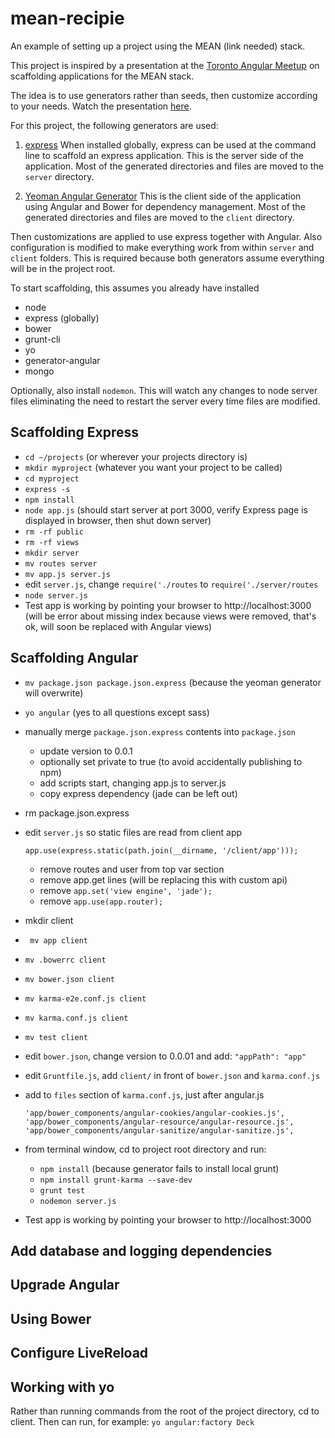 mean-recipie
============

An example of setting up a project using the MEAN (link needed) stack.

This project is inspired by a presentation at the [Toronto Angular Meetup](http://www.meetup.com/AngularJS-Toronto/) on scaffolding applications for the MEAN stack.

The idea is to use generators rather than seeds, then customize according to your needs. Watch the presentation [here](http://www.youtube.com/watch?v=w1mJuX-vA0o).

For this project, the following generators are used:

1. [express](https://github.com/visionmedia/express)
When installed globally, express can be used at the command line to scaffold an express application.
This is the server side of the application. Most of the generated directories and files are moved to the ```server``` directory.

2. [Yeoman Angular Generator](https://github.com/yeoman/generator-angular)
This is the client side of the application using Angular and Bower for dependency management. 
Most of the generated directories and files are moved to the ```client``` directory.

Then customizations are applied to use express together with Angular. 
Also configuration is modified to make everything work from within ```server``` and ```client``` folders. 
This is required because both generators assume everything will be in the project root.

To start scaffolding, this assumes you already have installed
* node
* express (globally)
* bower
* grunt-cli
* yo
* generator-angular
* mongo

Optionally, also install ```nodemon```. This will watch any changes to node server files eliminating the need to restart the server every time files are modified.

## Scaffolding Express

* ```cd ~/projects```  (or wherever your projects directory is)
* ```mkdir myproject``` (whatever you want your project to be called)
* ```cd myproject```
* ```express -s```
* ```npm install```
* ```node app.js``` (should start server at port 3000, verify Express page is displayed in browser, then shut down server)
* ```rm -rf public```
* ```rm -rf views```
* ```mkdir server```
* ```mv routes server```
* ```mv app.js server.js```
* edit ```server.js```, change ```require('./routes``` to ```require('./server/routes```
* ```node server.js```
* Test app is working by pointing your browser to http://localhost:3000 (will be error about missing index because views were removed, that's ok, will soon be replaced with Angular views)


## Scaffolding Angular

* ```mv package.json package.json.express``` (because the yeoman generator will overwrite)
* ```yo angular``` (yes to all questions except sass)
* manually merge ```package.json.express``` contents into ```package.json```
	* update version to 0.0.1
	* optionally set private to true (to avoid accidentally publishing to npm)
	* add scripts start, changing app.js to server.js
	* copy express dependency (jade can be left out)

* rm package.json.express
* edit ```server.js``` so static files are read from client app
	```
	app.use(express.static(path.join(__dirname, '/client/app')));
	```
	* remove routes and user from top var section
	* remove app.get lines (will be replacing this with custom api)
	* remove ```app.set('view engine', 'jade');```
	* remove ```app.use(app.router);```

* mkdir client
* ``` mv app client```
* ```mv .bowerrc client```
* ```mv bower.json client```
* ```mv karma-e2e.conf.js client```
* ```mv karma.conf.js client```
* ```mv test client```
* edit ```bower.json```, change version to 0.0.01 and add: ```"appPath": "app"```
* edit ```Gruntfile.js```, add ```client/``` in front of ```bower.json``` and ```karma.conf.js```
* add to ```files``` section of ```karma.conf.js```, just after angular.js

	```
	'app/bower_components/angular-cookies/angular-cookies.js',
 	'app/bower_components/angular-resource/angular-resource.js',
 	'app/bower_components/angular-sanitize/angular-sanitize.js',
 	```
 	
* from terminal window, cd to project root directory and run:
	* ```npm install```  (because generator fails to install local grunt)
	* ```npm install grunt-karma --save-dev```
	* ```grunt test```
	* ```nodemon server.js```

* Test app is working by pointing your browser to http://localhost:3000

## Add database and logging dependencies

## Upgrade Angular

## Using Bower

## Configure LiveReload

## Working with yo

Rather than running commands from the root of the project directory, cd to client. Then can run, for example:
 ```yo angular:factory Deck```


